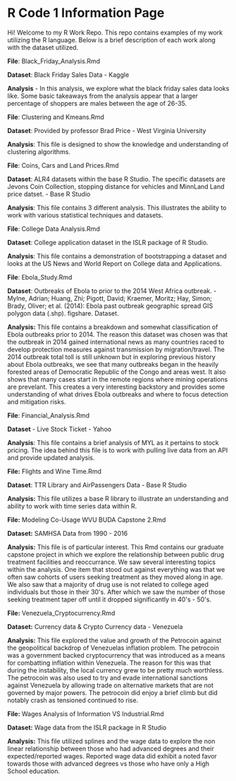 # R Code 1 Information Page

Hi! Welcome to my R Work Repo. This repo contains examples of my work utilizing the R language. Below is a brief description of each work along with the dataset utilized. 

<b>File</b>: Black_Friday_Analysis.Rmd

<b>Dataset</b>: Black Friday Sales Data - Kaggle

<b>Analysis</b> - In this analysis, we explore what the black friday sales data looks like. Some basic takeaways from the analysis appear that a larger percentage of shoppers are males between the age of 26-35.

<b>File</b>: Clustering and Kmeans.Rmd

<b>Dataset</b>: Provided by professor Brad Price - West Virginia University

<b>Analysis</b>: This file is designed to show the knowledge and understanding of clustering algorithms. 

<b>File</b>: Coins, Cars and Land Prices.Rmd

<b>Dataset</b>: ALR4 datasets within the base R Studio. The specific datasets are Jevons Coin Collection, stopping distance for vehicles and MinnLand Land price datset. - Base R Studio

<b>Analysis</b>: This file contains 3 different analysis. This illustrates the ability to work with various statistical techniques and datasets.

<b>File</b>: College Data Analysis.Rmd

<b>Dataset</b>: College application dataset in the ISLR package of R Studio.

<b>Analysis</b>: This file contains a demonstration of bootstrapping a dataset and looks at the US News and World Report on College data and Applications. 

<b>File</b>: Ebola_Study.Rmd

<b>Dataset</b>: Outbreaks of Ebola to prior to the 2014 West Africa outbreak. - Mylne, Adrian; Huang, Zhi; Pigott, David; Kraemer, Moritz; Hay, Simon; Brady, Oliver; et al. (2014): Ebola past outbreak geographic spread GIS polygon data (.shp). figshare. Dataset.

<b>Analysis:</b> This file contains a breakdown and somewhat classification of Ebola outbreaks prior to 2014. The reason this dataset was chosen was that the outbreak in 2014 gained international news as many countries raced to develop protection measures against transmission by migration/travel. The 2014 outbreak total toll is still unknown but in exploring previous history about Ebola outbreaks, we see that many outbreaks began in the heavily forested areas of Democratic Republic of the Congo and areas west. It also shows that many cases start in the remote regions where mining operations are prevelant. This creates a very interesting backstory and provides some understanding of what drives Ebola outbreaks and where to focus detection and mitigation risks.

<b>File</b>: Financial_Analysis.Rmd

<b>Dataset</b> - Live Stock Ticket - Yahoo

<b>Analysis</b>: This file contains a brief analysis of MYL as it pertains to stock pricing. The idea behind this file is to work with pulling live data from an API and provide updated analysis.

<b>File:</b> Flights and Wine Time.Rmd

<b>Dataset</b>: TTR Library and AirPassengers Data - Base R Studio

<b>Analysis:</b> This file utilizes a base R library to illustrate an understanding and ability to work with time series data within R. 

<b>File:</b> Modeling Co-Usage WVU BUDA Capstone 2.Rmd

<b>Dataset:</b> SAMHSA Data from 1990 - 2016

<b>Analysis:</b> This file is of particular interest. This Rmd contains our graduate capstone project in which we explore the relationship between public drug treatment facilities and reoccurrance. We saw several interesting topics within the analysis. One item that stood out against everything was that we often saw cohorts of users seeking treatment as they moved along in age. We also saw that a majority of drug use is not related to college aged individuals but those in their 30's. After which we saw the number of those seeking treatment taper off until it dropped significantly in 40's - 50's.

<b>File:</b> Venezuela_Cryptocurrency.Rmd

<b>Dataset:</b> Currency data & Crypto Currency data - Venezuela

<b>Analysis:</b> This file explored the value and growth of the Petrocoin against the geopolitical backdrop of Venezuelas inflation problem. The petrocoin was a government backed cryptocurrency that was introduced as a means for combatting inflation within Venezuela. The reason for this was that during the instability, the local currency grew to be pretty much worthless. The petrocoin was also used to try and evade international sanctions against Venezuela by allowing trade on alternative markets that are not governed by major powers. The petrocoin did enjoy a brief climb but did notably crash as tensioned continued to rise. 

<b>File:</b> Wages Analysis of Information VS Industrial.Rmd

<b>Dataset:</b> Wage data from the ISLR package in R Studio

<b>Analysis:</b> This file utilized splines and the wage data to explore the non linear relationship between those who had advanced degrees and their expected/reported wages. Reported wage data did exhibit a noted favor towards those with advanced degrees vs those who have only a High School education. 

